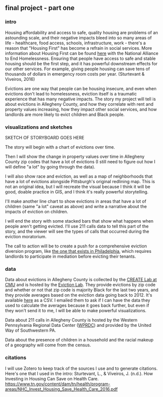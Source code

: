 ## final project - part one

### intro

Housing affordability and access to safe, quality housing are problems of an astounding scale, and their negative impacts bleed into so many areas of life - healthcare, food access, schools, infrastructure, work - there's a reason that "Housing First" has become a refrain in social services. More information about Housing First can be found [here](https://endhomelessness.org/resource/housing-first/) with the National Alliance to End Homelessness. Ensuring that people have access to safe and stable housing should be the first step, and it has powerful downstream effects for our other services. For example, giving people housing can save tens of thousands of dollars in emergency room costs per year. (Sturtevant & Viveiros, 2016) <br>

Evictions are one way that people can be housing insecure, and even when evictions don't lead to homelessness, eviction itself is a traumatic experience that has many negative impacts. The story my project will tell is about evictions in Allegheny County, and how they correlate with rent and property values increasing, how they impact other social services, and how landlords are more likely to evict children and Black people. 

### visualizations and sketches

SKETCH OF STORYBOARD GOES HERE

The story will begin with a chart of evictions over time. 

Then I will show the change in property values over time in Allegheny County zip codes that have a lot of evictions (I still need to figure out how I will define "a lot" by going through the data). 

I will also show race and eviction, as well as a map of neighborhoods that have a lot of evictions alongside Pittsburgh's original redlining map. This is not an original idea, but I will recreate the visual because I think it will be good, doable practice in GIS, and I think it's really powerful storytelling. 


I'll make another line chart to show evictions in areas that have a lot of children (same "a lot" caveat as above) and write a narrative about the impacts of eviction on children.

I will end the story with some stacked bars that show what happens when people aren't getting evicted. I'll use 211 calls data to tell this part of the story, and the viewer will see the types of calls that occurred during the eviction moratorium.

The call to action will be to create a push for a comprehensive eviction diversion program, like [the one that exists in Philadelphia](https://eviction-diversion.phila.gov/#/About), which requires landlords to participate in mediation before evicting their tenants. 

### data 
Data about evictions in Allegheny County is collected by the [CREATE Lab at CMU](https://cmucreatelab.org/) and is hosted by the [Eviction Lab](https://evictionlab.org/eviction-tracking/pittsburgh-pa/). They provide evictions by zip code and whether or not that zip code is majority Black for the last two years, and they provide averages based on the eviction data going back to 2012. It's available [here](https://evictionlab.org/eviction-tracking/get-the-data/) as a CSV. I emailed them to ask if I can have the data they used to calculate the averages because it goes back further, but even if they won't send it to me, I will be able to make powerful visualizations. 

Data about 211 calls in Allegheny County is hosted by the Western Pennsylvania Regional Data Center ([WPRDC](https://data.wprdc.org/dataset/211-requests)) and provided by the United Way of Southwestern PA.

Data about the presence of children in a household and the racial makeup of a geography will come from the census. 
### citations
I will use Zotero to keep track of the sources I use and to generate citations. Here's one that I used in the intro:
Sturtevant, L., & Viveiros, J. (n.d.). How Investing in Housing Can Save on Health Care. https://www.tn.gov/content/dam/tn/health/program-areas/NHC_Invest_Housing_Save_Health_Care_2016.pdf
